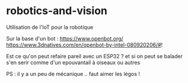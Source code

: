# robotics-and-vision
Utilisation de l'IoT pour la robotique

Sur la base d'un bot : https://www.openbot.org/
https://www.3dnatives.com/en/openbot-by-intel-080920206/#!


Est ce qu'on peut refaire pareil avec un ESP32 ?
et si on peut se balader s'en serir comme d'un epouvantail 
à oiseaux ou autres 

PS : il y a un peu de mécanique .. faut aimer les légos ! 
